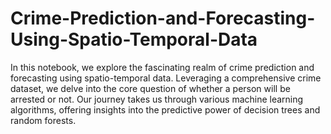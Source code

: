 # Crime-Prediction-and-Forecasting-Using-Spatio-Temporal-Data

In this notebook, we explore the fascinating realm of crime prediction and forecasting using spatio-temporal data. Leveraging a comprehensive crime dataset, we delve into the core question of whether a person will be arrested or not. Our journey takes us through various machine learning algorithms, offering insights into the predictive power of decision trees and random forests.
